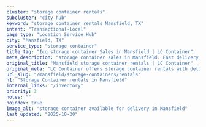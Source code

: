 ```yaml
---
cluster: "storage container rentals"
subcluster: "city hub"
keyword: "storage container rentals Mansfield, TX"
intent: "Transactional-Local"
page_type: "Location Service Hub"
city: "Mansfield, TX"
service_type: "storage container"
title_tag: "Icq storage container Sales in Mansfield | LC Container"
meta_description: "storage container sales in Mansfield. Fast delivery, competitive pricing. Serving storage containers area. Quote ID: CEJ. Call (214) 524-4168 for your free quote today."
original_title: "Mansfield storage container rentals | LC Container"
original_meta: "LC Container offers storage container rentals with delivery in Mansfield, TX. Local. Fast quotes. Since 2003."
url_slug: "/mansfield/storage-containers/rentals"
h1: "Storage Container rentals in Mansfield"
internal_links: "/inventory"
priority: 3
notes: ""
noindex: true
image_alt: "storage container available for delivery in Mansfield"
last_updated: "2025-10-20"
---
```


<!-- TODO: Add unique city/inventory copy, images, and internal links here. -->
